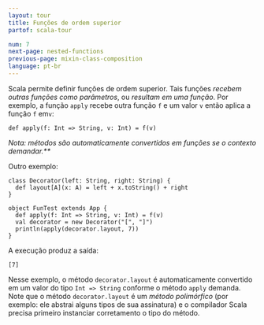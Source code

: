 ```yaml
---
layout: tour
title: Funções de ordem superior
partof: scala-tour

num: 7
next-page: nested-functions
previous-page: mixin-class-composition
language: pt-br
---
```


Scala permite definir funções de ordem superior. Tais funções _recebem outras funções como parâmetros_, ou _resultam em uma função_. Por exemplo, a função `apply` recebe outra função `f` e um valor `v` então aplica a função `f` em`v`:

```tut
def apply(f: Int => String, v: Int) = f(v)
```

_Nota: métodos são automaticamente convertidos em funções se o contexto demandar.**_

Outro exemplo:

```tut
class Decorator(left: String, right: String) {
  def layout[A](x: A) = left + x.toString() + right
}

object FunTest extends App {
  def apply(f: Int => String, v: Int) = f(v)
  val decorator = new Decorator("[", "]")
  println(apply(decorator.layout, 7))
}
```

A execução produz a saída:

```
[7]
```

Nesse exemplo, o método `decorator.layout` é automaticamente convertido em um valor do tipo `Int => String` conforme o método `apply` demanda. Note que o método `decorator.layout` é um _método polimórfico_ (por exemplo: ele abstrai alguns tipos de sua assinatura) e o compilador Scala precisa primeiro instanciar corretamento o tipo do método.
